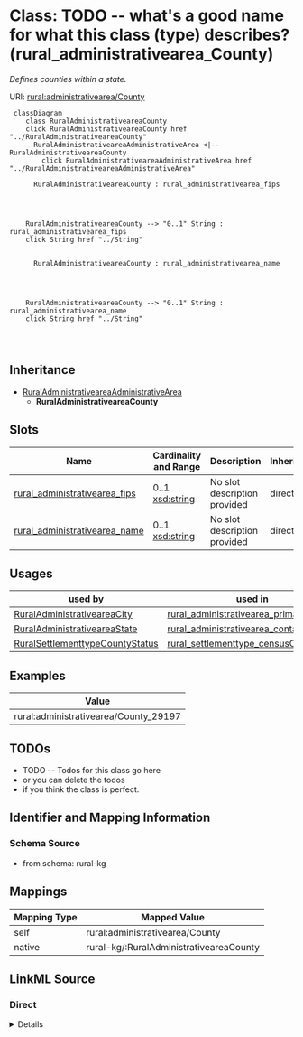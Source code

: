 

# Class: TODO -- what's a good name for what this class (type) describes? (rural_administrativearea_County)


_Defines counties within a state._





URI: [rural:administrativearea/County](http://sail.ua.edu/ruralkg/administrativearea/County)






```mermaid
 classDiagram
    class RuralAdministrativeareaCounty
    click RuralAdministrativeareaCounty href "../RuralAdministrativeareaCounty"
      RuralAdministrativeareaAdministrativeArea <|-- RuralAdministrativeareaCounty
        click RuralAdministrativeareaAdministrativeArea href "../RuralAdministrativeareaAdministrativeArea"
      
      RuralAdministrativeareaCounty : rural_administrativearea_fips
        
          
    
    
    RuralAdministrativeareaCounty --> "0..1" String : rural_administrativearea_fips
    click String href "../String"

        
      RuralAdministrativeareaCounty : rural_administrativearea_name
        
          
    
    
    RuralAdministrativeareaCounty --> "0..1" String : rural_administrativearea_name
    click String href "../String"

        
      
```





## Inheritance
* [RuralAdministrativeareaAdministrativeArea](../classes/RuralAdministrativeareaAdministrativeArea.md)
    * **RuralAdministrativeareaCounty**



## Slots

| Name | Cardinality and Range | Description | Inheritance |
| ---  | --- | --- | --- |
| [rural_administrativearea_fips](../slots/rural_administrativearea_fips.md) | 0..1 <br/> [xsd:string](http://www.w3.org/2001/XMLSchema#string) | No slot description provided | direct |
| [rural_administrativearea_name](../slots/rural_administrativearea_name.md) | 0..1 <br/> [xsd:string](http://www.w3.org/2001/XMLSchema#string) | No slot description provided | direct |





## Usages

| used by | used in | type | used |
| ---  | --- | --- | --- |
| [RuralAdministrativeareaCity](../classes/RuralAdministrativeareaCity.md) | [rural_administrativearea_primaryCounty](../slots/rural_administrativearea_primaryCounty.md) | range | [RuralAdministrativeareaCounty](../classes/RuralAdministrativeareaCounty.md) |
| [RuralAdministrativeareaState](../classes/RuralAdministrativeareaState.md) | [rural_administrativearea_containsPlace](../slots/rural_administrativearea_containsPlace.md) | range | [RuralAdministrativeareaCounty](../classes/RuralAdministrativeareaCounty.md) |
| [RuralSettlementtypeCountyStatus](../classes/RuralSettlementtypeCountyStatus.md) | [rural_settlementtype_censusCounty](../slots/rural_settlementtype_censusCounty.md) | range | [RuralAdministrativeareaCounty](../classes/RuralAdministrativeareaCounty.md) |







## Examples

| Value |
| --- |
| rural:administrativearea/County_29197 |


## TODOs

* TODO -- Todos for this class go here
* or you can delete the todos
* if you think the class is perfect.

## Identifier and Mapping Information







### Schema Source


* from schema: rural-kg




## Mappings

| Mapping Type | Mapped Value |
| ---  | ---  |
| self | rural:administrativearea/County |
| native | rural-kg/:RuralAdministrativeareaCounty |







## LinkML Source

<!-- TODO: investigate https://stackoverflow.com/questions/37606292/how-to-create-tabbed-code-blocks-in-mkdocs-or-sphinx -->

### Direct

<details>
```yaml
name: rural_administrativearea_County
description: Defines counties within a state.
title: TODO -- what's a good name for what this class (type) describes?
todos:
- TODO -- Todos for this class go here
- or you can delete the todos
- if you think the class is perfect.
notes:
- There are 3253 instances of this class.
examples:
- value: rural:administrativearea/County_29197
from_schema: rural-kg
rank: 1000
is_a: rural_administrativearea_AdministrativeArea
slots:
- rural_administrativearea_fips
- rural_administrativearea_name
class_uri: rural:administrativearea/County

```
</details>

### Induced

<details>
```yaml
name: rural_administrativearea_County
description: Defines counties within a state.
title: TODO -- what's a good name for what this class (type) describes?
todos:
- TODO -- Todos for this class go here
- or you can delete the todos
- if you think the class is perfect.
notes:
- There are 3253 instances of this class.
examples:
- value: rural:administrativearea/County_29197
from_schema: rural-kg
rank: 1000
is_a: rural_administrativearea_AdministrativeArea
attributes:
  rural_administrativearea_fips:
    name: rural_administrativearea_fips
    description: No slot description provided
    todos:
    - TODO -- Todos for this slot go here
    - or you can delete the todos
    - if you think the class is perfect.
    comments:
    - 3253 occurrences with subject type rural_administrativearea_County and object
      type string.
    - 56 occurrences with subject type rural_administrativearea_State and object type
      string.
    examples:
    - value: rural:administrativearea/County_48409 rural:administrativearea/fips 48409
    - value: rural:administrativearea/State_UT rural:administrativearea/fips 49
    from_schema: rural-kg
    rank: 1000
    slot_uri: rural:administrativearea/fips
    alias: rural_administrativearea_fips
    owner: rural_administrativearea_County
    domain_of:
    - rural_administrativearea_County
    - rural_administrativearea_State
    range: string
  rural_administrativearea_name:
    name: rural_administrativearea_name
    description: No slot description provided
    todos:
    - TODO -- Todos for this slot go here
    - or you can delete the todos
    - if you think the class is perfect.
    comments:
    - 31120 occurrences with subject type rural_administrativearea_City and object
      type string.
    - 3253 occurrences with subject type rural_administrativearea_County and object
      type string.
    - 56 occurrences with subject type rural_administrativearea_State and object type
      string.
    examples:
    - value: rural:administrativearea/City_1840007332 rural:administrativearea/name
        Greenwood
    - value: rural:administrativearea/County_54083 rural:administrativearea/name Randolph
    - value: rural:administrativearea/State_CO rural:administrativearea/name Colorado
    from_schema: rural-kg
    rank: 1000
    slot_uri: rural:administrativearea/name
    alias: rural_administrativearea_name
    owner: rural_administrativearea_County
    domain_of:
    - rural_administrativearea_City
    - rural_administrativearea_County
    - rural_administrativearea_State
    range: string
class_uri: rural:administrativearea/County

```
</details>